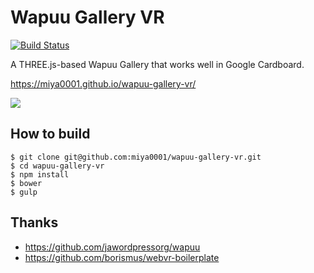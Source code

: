 # Wapuu Gallery VR

[![Build Status](https://travis-ci.org/miya0001/wapuu-gallery-vr.svg)](https://travis-ci.org/miya0001/wapuu-gallery-vr)

A THREE.js-based Wapuu Gallery that works well in Google Cardboard.

https://miya0001.github.io/wapuu-gallery-vr/

![](https://miya0001.github.io/wapuu-gallery-vr/img/screenshot.gif)

## How to build

```
$ git clone git@github.com:miya0001/wapuu-gallery-vr.git
$ cd wapuu-gallery-vr
$ npm install
$ bower
$ gulp
```

## Thanks

* https://github.com/jawordpressorg/wapuu
* https://github.com/borismus/webvr-boilerplate
